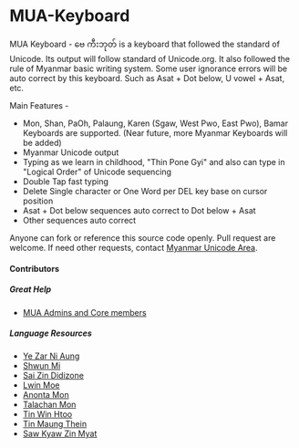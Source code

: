 # MUA-Keyboard
MUA Keyboard - ဗေ ကီးဘုတ် is a keyboard that followed the standard of Unicode. Its output will follow standard of Unicode.org. It also followed the rule of Myanmar basic writing system. Some user ignorance errors will be auto correct by this keyboard. Such as Asat + Dot below, U vowel + Asat, etc.

Main Features -
* Mon, Shan, PaOh, Palaung, Karen (Sgaw, West Pwo, East Pwo), Bamar Keyboards are supported. (Near future, more Myanmar Keyboards will be added)
* Myanmar Unicode output
* Typing as we learn in childhood, "Thin Pone Gyi" and
   also can type in "Logical Order" of Unicode sequencing
* Double Tap fast typing
* Delete Single character or One Word per DEL key base on cursor position
* Asat + Dot below sequences auto correct to Dot below + Asat
* Other sequences auto correct

Anyone can fork or reference this source code openly. Pull request are welcome. If need other requests, contact <a href="https://www.facebook.com/groups/mmUnicode">Myanmar Unicode Area</a>.

#### Contributors
##### Great Help
- <a href="https://www.facebook.com/groups/mmUnicode">MUA Admins and Core members</a>

##### Language Resources

- <a href="https://www.facebook.com/yezarniaung.mdy">Ye Zar Ni Aung</a>
- <a href="https://www.facebook.com/shwunmi">Shwun Mi</a>
- <a href="https://www.facebook.com/saizddzone">Sai Zin Didizone</a>
- <a href="https://www.facebook.com/lwinmoe">Lwin Moe</a>
- <a href="https://www.facebook.com/anonta.mon">Anonta Mon</a>
- <a href="https://www.facebook.com/talachan">Talachan Mon</a>
- <a href="https://www.facebook.com/tinwin.htoo">Tin Win Htoo</a>
- <a href="https://www.facebook.com/mgtinmaung7">Tin Maung Thein</a>
- <a href="https://www.facebook.com/saw.kyawmyat">Saw Kyaw Zin Myat</a>

